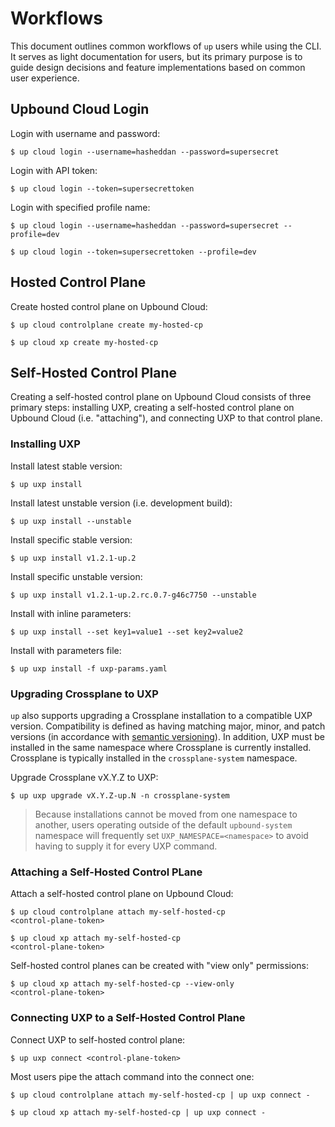 # Workflows

This document outlines common workflows of `up` users while using the CLI. It
serves as light documentation for users, but its primary purpose is to guide
design decisions and feature implementations based on common user experience.

## Upbound Cloud Login

Login with username and password:

```
$ up cloud login --username=hasheddan --password=supersecret
```

Login with API token:

```
$ up cloud login --token=supersecrettoken
```

Login with specified profile name:

```
$ up cloud login --username=hasheddan --password=supersecret --profile=dev
```

```
$ up cloud login --token=supersecrettoken --profile=dev
```

## Hosted Control Plane

Create hosted control plane on Upbound Cloud:

```
$ up cloud controlplane create my-hosted-cp
```

```
$ up cloud xp create my-hosted-cp
```

## Self-Hosted Control Plane

Creating a self-hosted control plane on Upbound Cloud consists of three primary
steps: installing UXP, creating a self-hosted control plane on Upbound Cloud
(i.e. "attaching"), and connecting UXP to that control plane.

### Installing UXP

Install latest stable version:

```
$ up uxp install
```

Install latest unstable version (i.e. development build):

```
$ up uxp install --unstable
```

Install specific stable version:

```
$ up uxp install v1.2.1-up.2
```

Install specific unstable version:

```
$ up uxp install v1.2.1-up.2.rc.0.7-g46c7750 --unstable
```

Install with inline parameters:

```
$ up uxp install --set key1=value1 --set key2=value2
```

Install with parameters file:

```
$ up uxp install -f uxp-params.yaml
```

### Upgrading Crossplane to UXP

`up` also supports upgrading a Crossplane installation to a compatible UXP
version. Compatibility is defined as having matching major, minor, and patch
versions (in accordance with [semantic versioning]). In addition, UXP must be
installed in the same namespace where Crossplane is currently installed.
Crossplane is typically installed in the `crossplane-system` namespace.

Upgrade Crossplane vX.Y.Z to UXP:

```
$ up uxp upgrade vX.Y.Z-up.N -n crossplane-system
```

> Because installations cannot be moved from one namespace to another, users
> operating outside of the default `upbound-system` namespace will frequently
> set `UXP_NAMESPACE=<namespace>` to avoid having to supply it for every UXP
> command.

### Attaching a Self-Hosted Control PLane

Attach a self-hosted control plane on Upbound Cloud:

```
$ up cloud controlplane attach my-self-hosted-cp
<control-plane-token>
```

```
$ up cloud xp attach my-self-hosted-cp
<control-plane-token>
```

Self-hosted control planes can be created with "view only" permissions:

```
$ up cloud xp attach my-self-hosted-cp --view-only
<control-plane-token>
```

### Connecting UXP to a Self-Hosted Control Plane

Connect UXP to self-hosted control plane:

```
$ up uxp connect <control-plane-token>
```

Most users pipe the attach command into the connect one:

```
$ up cloud controlplane attach my-self-hosted-cp | up uxp connect -
```

```
$ up cloud xp attach my-self-hosted-cp | up uxp connect -
```

<!-- Named Links -->
[semantic versioning]: https://semver.org/
